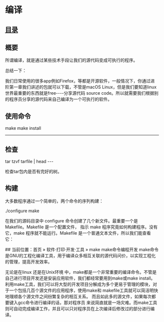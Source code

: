 # 编译
## [目录](.https://github.com/shgopher/GOFamily/tree/master/%E5%85%A5%E9%97%A8%E7%AF%87/%E6%93%8D%E4%BD%9C%E7%B3%BB%E7%BB%9F/shell)
## 概要
所谓编译，就是通过某些技术手段让我们的源代码变成可执行的程序。

总结一下：

我们日常使用的很多app例如Firefox，等都是开源软件，一般情况下，你通过进阶第一章我们讲述的包就可以下载，不管是macOS Linux，但是我们要知道linux世界最重要的东西就是free----分享源代码 source code。所以就需要我们根据别的程序员分享的源代码来自己编译为一个可执行的软件。

## 使用命令
make
make install

---

## 检查

tar tzvf tarfile | head ---

检查tar包内是否有完好的树。

## 构建

大多数程序通过一个简单的，两个命令的序列构建：

./configure
make


在我们的源码目录中 configure 命令创建了几个新文件。最重要一个是 Makefile。Makefile 是一个配置文件， 指示 make 程序究竟如何构建程序。没有它，make 程序就不能运行。Makefile 是一个普通文本文件，所以我们能查看它：



\## 当前位置：首页 » 软件·打印·开发·工具 » make make命令编程开发 make命令是GNU的工程化编译工具，用于编译众多相互关联的源代码问价，以实现工程化的管理，提高开发效率。


无论是在linux 还是在Unix环境 中，make都是一个非常重要的编译命令。不管是自己进行项目开发还是安装应用软件，我们都经常要用到make或make install。利用make工具，我们可以将大型的开发项目分解成为多个更易于管理的模块，对于一个包括几百个源文件的应用程序，使用make和 makefile工具就可以简洁明快地理顺各个源文件之间纷繁复杂的相互关系。 而且如此多的源文件，如果每次都要键入gcc命令进行编译的话，那对程序员 来说简直就是一场灾难。而make工具则可自动完成编译工作，并且可以只对程序员在上次编译后修改过的部分进行编译。
